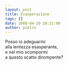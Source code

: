 ```yaml
---
layout: post
title: Esasperazione
tags: []
date: 2009-04-20 20:21:00
author: pietro
---
```

Posso io adeguarmi<br/>alla lentezza esasperante,<br/>e nel mio scompormi<br/>a questo scatto dirompente?
